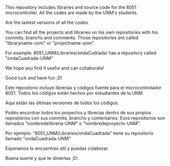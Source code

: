This repository includes libraries and source code for the 8051 microcontroller. All the codes are made by the UNM's students.

Are the lastest versions of all the codes.

You can find all the projects and libraries on his own repositories with his commits, branchs and comments. Those repositories are called "libraryname-unm" or "projectname-unm".

For example: 8051_UNM/Libraries/ondaCudrada/ has a repository called "ondaCuadrada-UNM"

We hope you find it useful and can collaborate!

Good luck and have fun ;D!

Este repositorio incluye librerias y códigos fuente para el microcontrolador 8051. Todos los códigos están hechos por estudiantes de la UNM.

Aquí están las últimas versiones de todos los códigos.

Podés encontrar todos los proyectos y librerias dentro de sus propios repositorios con sus commits, branchs y comentarios. Esos repositorios son llamados "nombredelibreria-UNM" o "nombredeproyecto-UNM".

Por ejemplo: "8051_UNM/Libraries/ondaCuadrada" tiene su repositorio llamado "ondaCuadrada-UNM"

Esperamos lo encuentres útil y puedas colaborar.

Buena suerte y que te diviertas ;D!.
